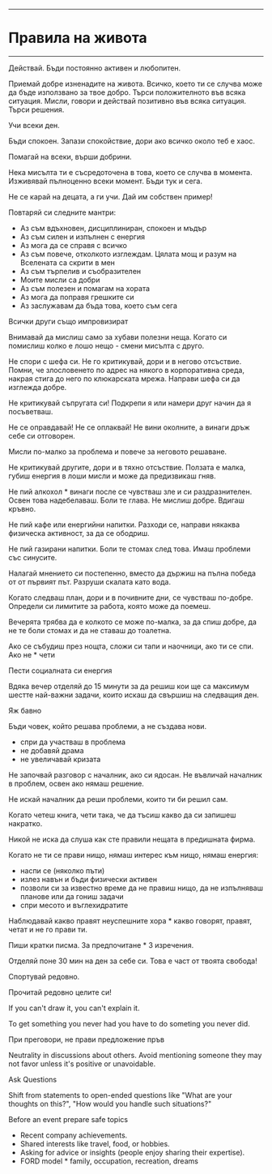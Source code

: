 ----------------------------------------------------

# Правила на живота 

-----------------------------------------------------


Действай. Бъди постоянно активен и любопитен. 

Приемай добре изненадите на живота. Всичко, което ти се случва може да бъде използвано за твое добро. Търси положителното във всяка ситуация. Мисли, говори и действай позитивно във всяка ситуация. Търси решения.

Учи всеки ден.

Бъди спокоен. Запази спокойствие, дори ако всичко около теб е хаос. 

Помагай на всеки, върши добрини. 

Нека мисълта ти е съсредоточена в това, което се случва в момента. Изживявай пълноценно всеки момент. Бъди тук и сега.

Не се карай на децата, а ги учи. Дай им собствен пример!

Повтаряй си следните мантри: 

* Аз съм вдъхновен, дисциплиниран, спокоен и мъдър 
* Аз съм силен и изпълнен с енергия 
* Аз мога да се справя с всичко 
* Аз съм повече, отколкото изглеждам. Цялата мощ и разум на Вселената са скрити в мен 
* Аз съм търпелив и съобразителен  
* Моите мисли са добри 
* Аз съм полезен и помагам на хората 
* Аз мога да поправя грешките си 
* Аз заслужавам да бъда това, което съм сега 

Всички други също импровизират

Внимавай да мислиш само за хубави полезни неща. Когато си помислиш колко е лошо нещо - смени мисълта с друго.

Не спори с шефа си. Не го критикувай, дори и в негово отсъствие. Помни, че злословенето по адрес на някого в корпоративна среда, накрая стига до него по клюкарската мрежа. Направи шефа си да изглежда добре.

Не критикувай съпругата си! Подкрепи я или намери друг начин да я посъветваш.

Не се оправдавай! Не се оплаквай! Не вини околните, а винаги дръж себе си отговорен. 

Мисли по-малко за проблема и повече за неговото решаване.

Не критикувай другите, дори и в тяхно отсъствие. Ползата е малка, губиш енергия в лоши мисли и може да предизвикаш гняв.

Не пий алкохол * винаги после се чувстваш зле и си раздразнителен. Освен това надебелаваш. Боли те глава. Не мислиш добре. Вдигаш кръвно.

Не пий кафе или енергийни напитки. Разходи се, направи някаква физическа активност, за да се ободриш.

Не пий газирани напитки. Боли те стомах след това. Имаш проблеми със синусите.

Налагай мнението си постепенно, вместо да държиш на пълна победа от от първият път. Разруши скалата като вода.

Когато следваш план, дори и в почивните дни, се чувстваш по-добре. Определи си лимитите за работа, която може да поемеш.

Вечерята трябва да е колкото се може по-малка, за да спиш добре, да не те боли стомах и да не ставаш до тоалетна.

Ако се събудиш през нощта, сложи си тапи и наочници, ако ти се спи. Ако не * чети

Пести социалната си енергия

Вдяка вечер отделяй до 15 минути за да решиш кои ще са максимум шестте най-важни задачи, които искаш да свършиш на следващия ден.

Яж бавно


Бъди човек, който решава проблеми, а не създава нови. 

* спри да участваш в проблема 
* не добавяй драма 
* не увеличавай кризата

Не започвай разговор с началник, ако си ядосан. Не въвличай началник в проблем, освен ако нямаш решение. 

Не искай началник да реши проблеми, които ти би решил сам.

Когато четеш книга, чети така, че да тъсиш какво да си запишеш накратко.

Никой не иска да слуша как сте правили нещата в предишната фирма.

Когато не ти се прави нищо, нямаш интерес към нищо, нямаш енергия: 

* наспи се (няколко пъти) 
* излез навън и бъди физически активен 
* позволи си за известно време да не правиш нищо, да не изпълняваш планове или да гониш задачи 
* спри месото и въглехидратите

Наблюдавай какво правят неуспешните хора * какво говорят, правят, четат и не го прави ти.

Пиши кратки писма. За предпочитане * 3 изречения.

Отделяй поне 30 мин на ден за себе си. Това е част от твоята свобода!

Спортувай редовно.

Прочитай редовно целите си!

If you can't draw it, you can't explain it.

To get something you never had you have to do someting you never did.

При преговори, не прави пpедложение пръв

Neutrality in discussions about others. Avoid mentioning someone they may not favor unless it's positive or unavoidable. 

Ask Questions 

Shift from statements to open-ended questions like "What are your thoughts on this?", "How would you handle such situations?" 

Before an event prepare safe topics 

* Recent company achievements.
* Shared interests like travel, food, or hobbies.
* Asking for advice or insights (people enjoy sharing their expertise).
* FORD model * family, occupation, recreation, dreams
